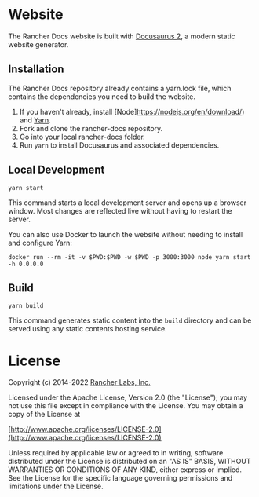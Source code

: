 # Website

The Rancher Docs website is built with [Docusaurus 2](https://docusaurus.io/), a modern static website generator.

## Installation

The Rancher Docs repository already contains a yarn.lock file, which contains the dependencies you need to build the website.

1. If you haven't already, install [Node]https://nodejs.org/en/download/) and [Yarn](https://yarnpkg.com/getting-started/install).
1. Fork and clone the rancher-docs repository.
1. Go into your local rancher-docs folder.
1. Run `yarn` to install Docusaurus and associated dependencies.

## Local Development

```
yarn start
```

This command starts a local development server and opens up a browser window. Most changes are reflected live without having to restart the server.

You can also use Docker to launch the website without needing to install and configure Yarn:

```
docker run --rm -it -v $PWD:$PWD -w $PWD -p 3000:3000 node yarn start -h 0.0.0.0
```

## Build

```
yarn build
```

This command generates static content into the `build` directory and can be served using any static contents hosting service.

License
=======
Copyright (c) 2014-2022 [Rancher Labs, Inc.](https://rancher.com)

Licensed under the Apache License, Version 2.0 (the "License");
you may not use this file except in compliance with the License.
You may obtain a copy of the License at

[http://www.apache.org/licenses/LICENSE-2.0](http://www.apache.org/licenses/LICENSE-2.0)

Unless required by applicable law or agreed to in writing, software
distributed under the License is distributed on an "AS IS" BASIS,
WITHOUT WARRANTIES OR CONDITIONS OF ANY KIND, either express or implied.
See the License for the specific language governing permissions and
limitations under the License.